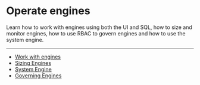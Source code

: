 # [](#operate-engines)Operate engines

Learn how to work with engines using both the UI and SQL, how to size and monitor engines, how to use RBAC to govern engines and how to use the system engine.

* * *

- [Work with engines](/Guides/operate-engines/working-with-engines-using-ddl.html)
- [Sizing Engines](/Guides/operate-engines/sizing-engines.html)
- [System Engine](/Guides/operate-engines/system-engine.html)
- [Governing Engines](/Guides/operate-engines/rbac-for-engines.html)